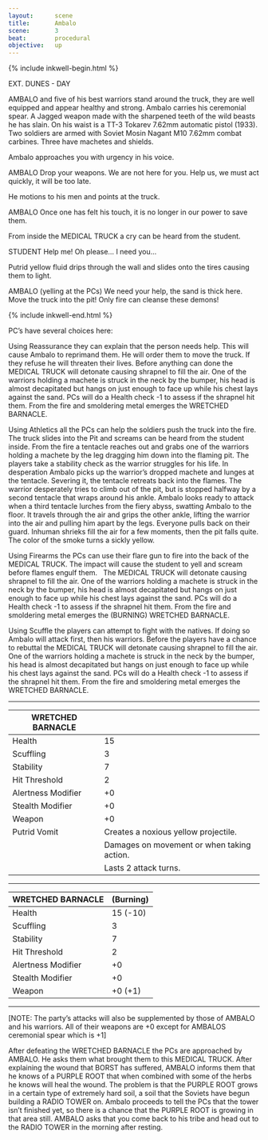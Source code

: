 ```yaml
---
layout:      scene
title:       Ambalo
scene:       3
beat:        procedural
objective:   up
---
```



{% include inkwell-begin.html %}

EXT. DUNES - DAY

AMBALO and five of his best warriors stand around the truck,
they are well equipped and appear healthy and strong.
Ambalo carries his ceremonial spear.
A Jagged weapon made with the sharpened teeth of the wild beasts he has slain.
On his waist is a TT-3 Tokarev 7.62mm automatic pistol (1933).
Two soldiers are armed with Soviet Mosin Nagant M10 7.62mm combat carbines.
Three have machetes and shields.

Ambalo approaches you with urgency in his voice.

AMBALO
Drop your weapons. We are not here for you.
Help us, we must act quickly, it will be too late.

He motions to his men and points at the truck.

AMBALO
Once one has felt his touch,
it is no longer in our power to save them.

From inside the MEDICAL TRUCK a cry can be heard from the student.

STUDENT
Help me! Oh please… I need you...

Putrid yellow fluid drips through the wall and slides onto the tires causing them to light.

AMBALO
(yelling at the PCs)
We need your help, the sand is thick here.
Move the truck into the pit! Only fire can cleanse these demons!

{% include inkwell-end.html %}


PC’s have several choices here:

Using Reassurance they can explain that the person needs help.
This will cause Ambalo to reprimand them. He will order them to move the truck.
If they refuse he will threaten their lives.
Before anything can done the MEDICAL TRUCK will detonate causing shrapnel to fill the air.
One of the warriors holding a machete is struck in the neck by the bumper,
his head is almost decapitated but hangs on just enough to face up while his chest lays against the sand.
PCs will do a Health check -1 to assess if the shrapnel hit them.
From the fire and smoldering metal emerges the WRETCHED BARNACLE.

Using Athletics all the PCs can help the soldiers push the truck into the fire.
The truck slides into the Pit and screams can be heard from the student inside.
From the fire a tentacle reaches out and grabs one of the warriors holding a machete by the leg dragging him down into the flaming pit.
The players take a stability check as the warrior struggles for his life.
In desperation Ambalo picks up the warrior’s dropped machete and lunges at the tentacle.
Severing it, the tentacle retreats back into the flames.
The warrior desperately tries to climb out of the pit, but is stopped halfway by a second tentacle that wraps around his ankle.
Ambalo looks ready to attack when a third tentacle lurches from the fiery abyss, swatting Ambalo to the floor.
It travels through the air and grips the other ankle,
lifting the warrior into the air and pulling him apart by the legs.
Everyone pulls back on their guard. Inhuman shrieks fill the air for a few moments, then the pit falls quite.
The color of the smoke turns a sickly yellow.

Using Firearms the PCs can use their flare gun to fire into the back of the MEDICAL TRUCK.
The impact will cause the student to yell and scream before flames engulf them.  
The MEDICAL TRUCK will detonate causing shrapnel to fill the air.
One of the warriors holding a machete is struck in the neck by the bumper,
his head is almost decapitated but hangs on just enough to face up while his chest lays against the sand.
PCs will do a Health check -1 to assess if the shrapnel hit them.
From the fire and smoldering metal emerges the (BURNING) WRETCHED BARNACLE.

Using Scuffle the players can attempt to fight with the natives.
If doing so Ambalo will attack first, then his warriors.
Before the players have a chance to rebuttal the MEDICAL TRUCK will detonate causing shrapnel to fill the air.
One of the warriors holding a machete is struck in the neck by the bumper,
his head is almost decapitated but hangs on just enough to face up while his chest lays against the sand.
PCs will do a Health check -1 to assess if the shrapnel hit them.
From the fire and smoldering metal emerges the WRETCHED BARNACLE.

---

| WRETCHED BARNACLE  |    |
|--------------------|----|
| Health             | 15 |
| Scuffling          | 3  |
| Stability          | 7  |
| Hit Threshold      | 2  |
| Alertness Modifier | +0 |
| Stealth Modifier   | +0 |
| Weapon             | +0 |
| Putrid Vomit       | Creates a noxious yellow projectile.       |
|                    | Damages on movement or when taking action. |
|                    | Lasts 2 attack turns.                      |

---

| WRETCHED BARNACLE  | (Burning) |
|--------------------|-----------|
| Health             | 15 (-10)  |
| Scuffling          | 3         |
| Stability          | 7         |
| Hit Threshold      | 2         |
| Alertness Modifier | +0        |
| Stealth Modifier   | +0        |
| Weapon             | +0 (+1)   |

---


[NOTE: The party’s attacks will also be supplemented by those of AMBALO and his warriors. All of their weapons are +0 except for AMBALOS ceremonial spear which is +1]

After defeating the WRETCHED BARNACLE the PCs are approached by AMBALO.
He asks them what brought them to this MEDICAL TRUCK.
After explaining the wound that BORST has suffered,
AMBALO informs them that he knows of a PURPLE ROOT that when combined with some of the herbs he knows will heal the wound.
The problem is that the PURPLE ROOT grows in a certain type of extremely hard soil,
a soil that the Soviets have begun building a RADIO TOWER on.
Ambalo proceeds to tell the PCs that the tower isn’t finished yet,
so there is a chance that the PURPLE ROOT is growing in that area still.
AMBALO asks that you come back to his tribe and head out to the RADIO TOWER in the morning after resting.




















